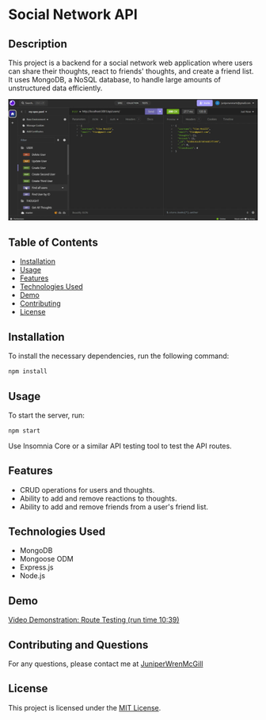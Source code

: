 # Social Network API

## Description
This project is a backend for a social network web application where users can share their thoughts, react to friends' thoughts, and create a friend list. It uses MongoDB, a NoSQL database, to handle large amounts of unstructured data efficiently.

![Application Screenshot](images/Finished.png)

## Table of Contents
- [Installation](#installation)
- [Usage](#usage)
- [Features](#features)
- [Technologies Used](#technologies-used)
- [Demo](#demo)
- [Contributing](#contributing)
- [License](#license)

## Installation
To install the necessary dependencies, run the following command:
```bash
npm install
```

## Usage
To start the server, run:
```bash
npm start
```
Use Insomnia Core or a similar API testing tool to test the API routes.

## Features
- CRUD operations for users and thoughts.
- Ability to add and remove reactions to thoughts.
- Ability to add and remove friends from a user's friend list.

## Technologies Used
- MongoDB
- Mongoose ODM
- Express.js
- Node.js

## Demo
[Video Demonstration: Route Testing (run time 10:39)](https://drive.google.com/file/d/1iJbjlYohnyssZ068wvpaRbHCNzWFCJX7/view)

## Contributing and Questions
For any questions, please contact me at [JuniperWrenMcGill](https://github.com/JuniperWrenMcGill)

## License
This project is licensed under the [MIT License](LICENSE).